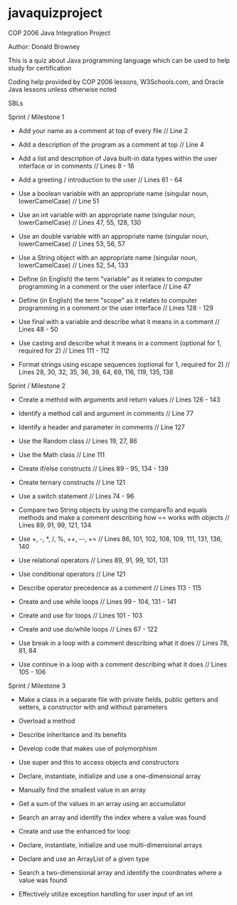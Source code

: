 # javaquizproject
COP 2006 Java Integration Project

Author: Donald Browney

This is a quiz about Java programming language which can be used to help study for certification

Coding help provided by COP 2006 lessons, W3Schools.com, and Oracle Java lessons unless otherwise
noted

SBLs

Sprint / Milestone 1

- Add your name as a comment at top of every file // Line 2

- Add a description of the program as a comment at top // Line 4

- Add a list and description of Java built-in data types within the user interface or in comments // Lines 8 - 16

- Add a greeting / introduction to the user // Lines 61 - 64

- Use a boolean variable with an appropriate name  (singular noun, lowerCamelCase) // Line 51

- Use an int variable with an appropriate name (singular noun, lowerCamelCase) // Lines 47, 55, 128, 130

- Use an double variable with an appropriate name (singular noun, lowerCamelCase) // Lines 53, 56, 57

- Use a String object with an appropriate name (singular noun, lowerCamelCase) // Lines 52, 54, 133

- Define (in English) the term "variable" as it relates to computer programming in a comment or the user interface // Line 47

- Define (in English) the term "scope" as it relates to computer programming in a comment or the user interface // Lines 128 - 129

- Use final with a variable and describe what it means in a comment // Lines 48 - 50

- Use casting and describe what it means in a comment (optional for 1, required for 2) // Lines 111 - 112

- Format strings using escape sequences (optional for 1, required for 2) // Lines 28, 30, 32, 35, 36, 39, 64, 69, 116, 119, 135, 138

Sprint / Milestone 2

- Create a method with arguments and return values // Lines 126 - 143

- Identify a method call and argument in comments // Line 77

- Identify a header and parameter in comments // Line 127

- Use the Random class // Lines 19, 27, 86

- Use the Math class // Line 111

- Create if/else constructs // Lines 89 - 95, 134 - 139

- Create ternary constructs // Line 121

- Use a switch statement // Lines 74 - 96

- Compare two String objects by using the compareTo and equals methods and make a comment describing how == works with objects // Lines 89, 91, 99, 121, 134

- Use +, -, *, /, %, ++, --, += // Lines 86, 101, 102, 108, 109, 111, 131, 136, 140

- Use relational operators // Lines 89, 91, 99, 101, 131

- Use conditional operators // Line 121

- Describe operator precedence as a comment // Lines 113 - 115

- Create and use while loops // Lines 99 - 104, 131 - 141

- Create and use for loops // Lines 101 - 103

- Create and use do/while loops // Lines 67 - 122

- Use break in a loop with a comment describing what it does // Lines 78, 81, 84

- Use continue in a loop with a comment describing what it does // Lines 105 - 106

Sprint / Milestone 3

- Make a class in a separate file with private fields, public getters and setters, a constructor with and without parameters

- Overload a method

- Describe inheritance and its benefits

- Develop code that makes use of polymorphism

- Use super and this to access objects and constructors

- Declare, instantiate, initialize and use a one-dimensional array

- Manually find the smallest value in an array

- Get a sum of the values in an array using an accumulator

- Search an array and identify the index where a value was found

- Create and use the enhanced for loop

- Declare, instantiate, initialize and use multi-dimensional arrays

- Declare and use an ArrayList of a given type

- Search a two-dimensional array and identify the coordinates where a value was found

- Effectively utilize exception handling for user input of an int
